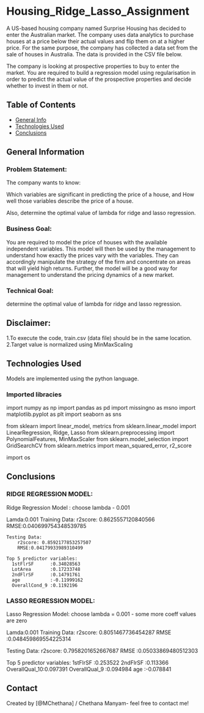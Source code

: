 # Housing_Ridge_Lasso_Assignment

A US-based housing company named Surprise Housing has decided to enter the Australian market. The company uses data analytics to purchase houses at a price below their actual values and flip them on at a higher price. For the same purpose, the company has collected a data set from the sale of houses in Australia. The data is provided in the CSV file below.

The company is looking at prospective properties to buy to enter the market. You are required to build a regression model using regularisation in order to predict the actual value of the prospective properties and decide whether to invest in them or not.

## Table of Contents
* [General Info](#general-information)
* [Technologies Used](#technologies-used)
* [Conclusions](#conclusions)

## General Information
### Problem Statement:
The company wants to know:

Which variables are significant in predicting the price of a house, and
How well those variables describe the price of a house.

Also, determine the optimal value of lambda for ridge and lasso regression.

### Business Goal:
You are required to model the price of houses with the available independent variables. This model will then be used by the management to understand how exactly the prices vary with the variables. They can accordingly manipulate the strategy of the firm and concentrate on areas that will yield high returns. Further, the model will be a good way for management to understand the pricing dynamics of a new market.

### Technical Goal:
determine the optimal value of lambda for ridge and lasso regression.

## Disclaimer:
1.To execute the code, train.csv (data file) should be in the same location.
2.Target value is normalized using MinMaxScaling

## Technologies Used

Models are implemented using the python language.
### Imported libracies 
import numpy as np
import pandas as pd
import missingno as msno
import matplotlib.pyplot as plt
import seaborn as sns

from sklearn import linear_model, metrics
from sklearn.linear_model import LinearRegression, Ridge, Lasso
from sklearn.preprocessing import PolynomialFeatures, MinMaxScaler
from sklearn.model_selection import GridSearchCV
from sklearn.metrics import mean_squared_error, r2_score

import os


## Conclusions

### RIDGE REGRESSION MODEL:
Ridge Regression Model : choose lambda - 0.001

Lamda:0.001
    Training Data:
        r2score: 0.8625557120840566
        RMSE:0.040699754348539785

    Testing Data:
        r2score: 0.8592177853257507
        RMSE:0.04179933989310499
        
    Top 5 predictor variables:
      1stFlrSF      :0.34028563
      LotArea       :0.17233748
      2ndFlrSF      :0.14791761
      age           :-0.11999162
      OverallCond_9 :0.1192196
        
### LASSO REGRESSION MODEL:
Lasso Regression Model: choose lambda = 0.001 - some more coeff values are zero

Lamda:0.001
  Training Data:
    r2score: 0.8051467736454287
    RMSE :0.048459869554225314

  Testing Data:
    r2score: 0.7958201652667687
    RMSE :0.05033869480512303
    
 Top 5 predictor variables:
    1stFlrSF      :0.253522
    2ndFlrSF      :0.113366
    OverallQual_10:0.097391
    OverallQual_9 :0.094984
    age           :-0.078841

## Contact
Created by [@MChethana] / Chethana Manyam- feel free to contact me!
        

